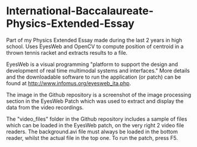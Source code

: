 # International-Baccalaureate-Physics-Extended-Essay
Part of my Physics Extended Essay made during the last 2 years in high school. Uses EyesWeb and OpenCV to compute position of centroid in a thrown tennis racket and extracts results to a file.

EyesWeb is a visual programming "platform to support the design and development of real time multimodal systems and interfaces." More details and the downloadable software to run the application (or patch) can be found at http://www.infomus.org/eyesweb_ita.php.

The image in the Github repository is a screenshot of the image processing section in the EyesWeb Patch which was used to extract and display the data from the video recordings.

The "video_files" folder in the Github repository includes a sample of files which can be loaded in the EyesWeb patch, on the very right 2 video file readers. The background.avi file must always be loaded in the bottom reader, whilst the actual file in the top one. To run the patch, press F5. 
